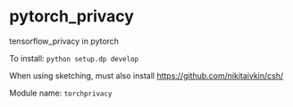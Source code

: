 # pytorch_privacy
tensorflow_privacy in pytorch

To install: `python setup.dp develop`

When using sketching, must also install https://github.com/nikitaivkin/csh/

Module name: `torchprivacy`
